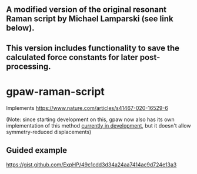 ## A modified version of the original resonant Raman script by Michael Lamparski (see link below). 
## This version includes functionality to save the calculated force constants for later post-processing.

# gpaw-raman-script

Implements https://www.nature.com/articles/s41467-020-16529-6

(Note: since starting development on this, gpaw now also has its own implementation of this method [currently in development](https://gitlab.com/gpaw/gpaw/-/merge_requests/822), but it doesn't allow symmetry-reduced displacements)

## Guided example

https://gist.github.com/ExpHP/49c1cdd3d34a24aa7414ac9d724e13a3

